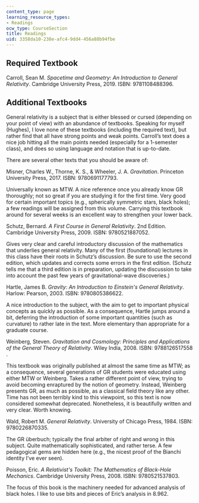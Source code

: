 ```yaml
---
content_type: page
learning_resource_types:
- Readings
ocw_type: CourseSection
title: Readings
uid: 3358da10-238e-afc4-9dd4-456a88b94fbe
---
```


Required Textbook
-----------------

Carroll, Sean M. _Spacetime and Geometry: An Introduction to General Relativity_. Cambridge University Press, 2019. ISBN: 9781108488396.

Additional Textbooks
--------------------

General relativity is a subject that is either blessed or cursed (depending on your point of view) with an abundance of textbooks. Speaking for myself (Hughes), I love none of these textbooks (including the required text), but rather find that all have strong points and weak points. Carroll’s text does a nice job hitting all the main points needed (especially for a 1-semester class), and does so using language and notation that is up-to-date.

There are several other texts that you should be aware of:

Misner, Charles W., Thorne, K. S., & Wheeler, J. A. _Gravitation_. Princeton University Press, 2017. ISBN: 9780691177793.

Universally known as MTW. A nice reference once you already know GR thoroughly; not so great if you are studying it for the first time. Very good for certain important topics (e.g., spherically symmetric stars, black holes); a few readings will be assigned from this volume. Carrying this textbook around for several weeks is an excellent way to strengthen your lower back.

Schutz, Bernard. _A First Course in General Relativity_. 2nd Edition. Cambridge University Press, 2009. ISBN: 9780521887052.

Gives very clear and careful introductory discussion of the mathematics that underlies general relativity. Many of the first (foundational) lectures in this class have their roots in Schutz’s discussion. Be sure to use the second edition, which updates and corrects some errors in the first edition. (Schutz tells me that a third edition is in preparation, updating the discussion to take into account the past few years of gravitational-wave discoveries.)

Hartle, James B. _Gravity: An Introduction to Einstein's General Relativity_. Harlow: Pearson, 2003. ISBN: 9780805386622.

A nice introduction to the subject, with the aim to get to important physical concepts as quickly as possible. As a consequence, Hartle jumps around a bit, deferring the introduction of some important quantities (such as curvature) to rather late in the text. More elementary than appropriate for a graduate course.

Weinberg, Steven. _Gravitation and Cosmology: Principles and Applications of the General Theory of Relativity_. Wiley India, 2008. ISBN: 9788126517558 .

This textbook was originally published at almost the same time as MTW; as a consequence, several generations of GR students were educated using either MTW or Weinberg. Takes a rather different point of view, trying to avoid becoming enraptured by the notion of geometry. Instead, Weinberg presents GR, as much as possible, as a classical field theory like any other. Time has not been terribly kind to this viewpoint, so this text is now considered somewhat deprecated. Nonetheless, it is beautifully written and very clear. Worth knowing.

Wald, Robert M. _General Relativity_. University of Chicago Press, 1984. ISBN: 9780226870335.

The GR überbuch; typically the final arbiter of right and wrong in this subject. Quite mathematically sophisticated, and rather terse. A few pedagogical gems are hidden here (e.g., the nicest proof of the Bianchi identity I’ve ever seen).

Poisson, Eric. _A Relativist's Toolkit: The Mathematics of Black-Hole Mechanics_. Cambridge University Press, 2008. ISBN: 9780521537803.

The focus of this book is the machinery needed for advanced analysis of black holes. I like to use bits and pieces of Eric’s analysis in 8.962.